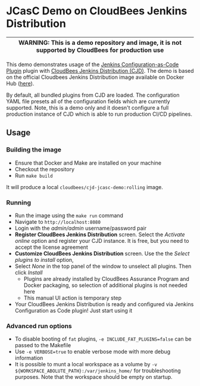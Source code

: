 # JCasC Demo on CloudBees Jenkins Distribution

| WARNING: This is a demo repository and image, it is not supported by CloudBees for production use |
| --- |

This demo demonstrates usage of the [Jenkins Configuration-as-Code Plugin](https://github.com/jenkinsci/configuration-as-code-plugin) plugin with
[CloudBees Jenkins Distribution (CJD)](https://www.cloudbees.com/products/cloudbees-jenkins-distribution).
The demo is based on the official Cloudbees Jenkins Distribution image available on Docker Hub
([here](https://hub.docker.com/r/cloudbees/cloudbees-jenkins-distribution)).

By default, all bundled plugins from CJD are loaded.
The configuration YAML file presets all of the configuration fields which are currently supported.
Note, this is a demo only and it doesn't configure a full production instance of CJD which is able to run production CI/CD pipelines.

## Usage

### Building the image

* Ensure that Docker and Make are installed on your machine
* Checkout the repository
* Run `make build`

It will produce a local `cloudbees/cjd-jcasc-demo:rolling` image.

### Running

* Run the image using the `make run` command
* Navigate to `http://localhost:8080`
* Login with the _admin/admin_ username/password pair
* **Register CloudBees Jenkins Distribution** screen.
  Select the _Activate online_ option and register your CJD instance.
  It is free, but you need to accept the license agreement
* **Customize CloudBees Jenkins Distribution** screen.
  Use the the _Select plugins to install_ option,
* Select _None_ in the top panel of the window to unselect all plugins. Then click _Install_
  * Plugins are already installed by CloudBees Assurance Program and Docker packaging,
    so selection of additional plugins is not needed here
  * This manual UI action is temporary step
* Your CloudBees Jenkins Distribution is ready and configured via Jenkins Configuration as Code plugin!
  Just start using it

### Advanced run options

* To disable booting of `fat` plugins, `-e INCLUDE_FAT_PLUGINS=false` can be passed to the Makefile
* Use `-e VERBOSE=true` to enable verbose mode with more debug information
* It is possible to munt a local workspace as a volume by `-v ${WORKSPACE_ABOLUTE_PATH}:/var/jenkins_home/`
  for troubleshooting purposes. Note that the workspace should be empty on startup.
